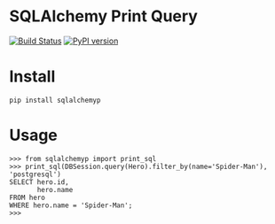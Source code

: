 # SQLAlchemy Print Query

[![Build Status](https://travis-ci.org/evangilo/sqlalchemyp.svg?branch=master)](https://travis-ci.org/evangilo/sqlalchemyp)
[![PyPI version](https://badge.fury.io/py/sqlalchemyp.svg)](https://badge.fury.io/py/sqlalchemyp)

# Install
`pip install sqlalchemyp`

# Usage

```
>>> from sqlalchemyp import print_sql
>>> print_sql(DBSession.query(Hero).filter_by(name='Spider-Man'), 'postgresql')
SELECT hero.id,
       hero.name
FROM hero
WHERE hero.name = 'Spider-Man';
>>>
```
